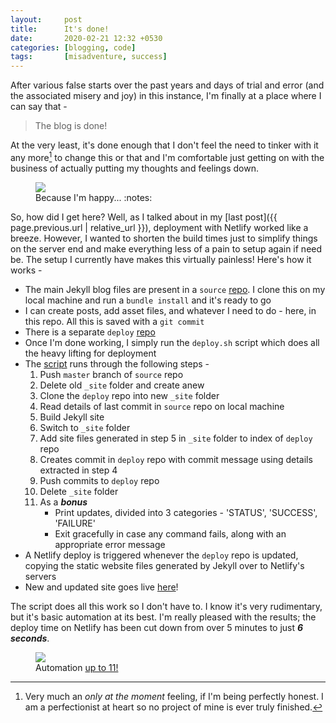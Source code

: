 ```yaml
---
layout:     post
title:      It's done!
date:       2020-02-21 12:32 +0530
categories: [blogging, code]
tags:       [misadventure, success]
---
```


After various false starts over the past years and days of trial and error (and the associated misery and joy) in this instance, I'm finally at a place where I can say that -

> The blog is done!

At the very least, it's done enough that I don't feel the need to tinker with it any more[^1] to change this or that and I'm comfortable just getting on with the business of actually putting my thoughts and feelings down.

<figure class="align-center">
    <img src="{{ '/assets/img/happy.gif' | relative_url }}">
    <figcaption>Because I'm happy... :notes:</figcaption>
</figure>

So, how did I get here? Well, as I talked about in my [last post]({{ page.previous.url | relative_url }}), deployment with Netlify worked like a breeze. However, I wanted to shorten the build times just to simplify things on the server end and make everything less of a pain to setup again if need be. The setup I currently have makes this virtually painless! Here's how it works -

* The main Jekyll blog files are present in a `source` [repo](https://github.com/divayprakash/random-musings/). I clone this on my local machine and run a `bundle install` and it's ready to go
* I can create posts, add asset files, and whatever I need to do - here, in this repo. All this is saved with a `git commit`
* There is a separate `deploy` [repo](https://github.com/divayprakash/random-musings-deploy/)
* Once I'm done working, I simply run the `deploy.sh` script which does all the heavy lifting for deployment
* The [script](https://github.com/divayprakash/random-musings/blob/master/deploy.sh) runs through the following steps -
    1. Push `master` branch of `source` repo
    2. Delete old `_site` folder and create anew
    3. Clone the `deploy` repo into new `_site` folder
    4. Read details of last commit in `source` repo on local machine
    5. Build Jekyll site
    6. Switch to `_site` folder
    7. Add site files generated in step 5 in `_site` folder to index of `deploy` repo
    8. Creates commit in `deploy` repo with commit message using details extracted in step 4
    9. Push commits to `deploy` repo
    10. Delete `_site` folder
    11. As a ***bonus***
        * Print updates, divided into 3 categories - 'STATUS', 'SUCCESS', 'FAILURE'
        * Exit gracefully in case any command fails, along with an appropriate error message
* A Netlify deploy is triggered whenever the `deploy` repo is updated, copying the static website files generated by Jekyll over to Netlify's servers
* New and updated site goes live [here](https://randommusings.netlify.com/)!

The script does all this work so I don't have to. I know it's very rudimentary, but it's basic automation at its best. I'm really pleased with the results; the deploy time on Netlify has been cut down from over 5 minutes to just ***6 seconds***.

<figure class="align-center">
    <img src="{{ '/assets/img/up-to-eleven.jpg' | relative_url }}">
    <figcaption>Automation <a href="https://en.wikipedia.org/wiki/Up_to_eleven">up to 11!</a></figcaption>
</figure>

[^1]: Very much an *only at the moment* feeling, if I'm being perfectly honest. I am a perfectionist at heart so no project of mine is ever truly finished.
